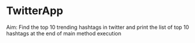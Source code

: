 # TwitterApp
Aim:
Find the top 10 trending hashtags in twitter and print the list of top 10 hashtags at the end of main method execution
